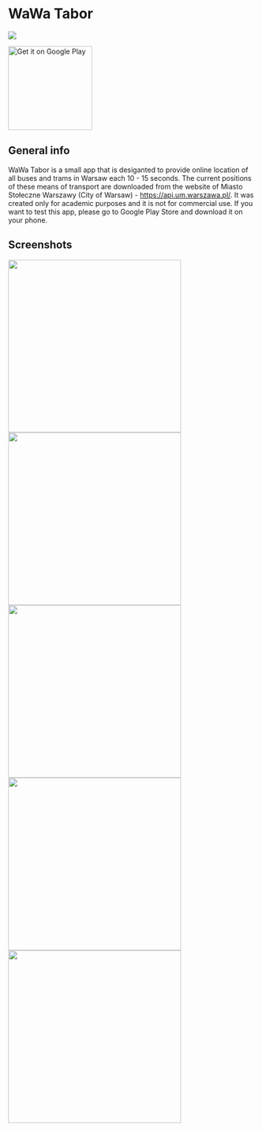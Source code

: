 # WaWa Tabor

![](https://github.com/wkrzywiec/WaWa-Tabor/workflows/Android%20Pull%20Request%20&%20Master%20CI/badge.svg)

<a href='https://play.google.com/store/apps/details?id=com.wawa_applications.wawa_tabor&pcampaignid=MKT-Other-global-all-co-prtnr-py-PartBadge-Mar2515-1'><img alt='Get it on Google Play' src='https://play.google.com/intl/en_us/badges/images/generic/en_badge_web_generic.png' width='170'/></a>

## General info

WaWa Tabor is a small app that is desiganted to provide online location of all buses and trams in Warsaw each 10 - 15 seconds. The current positions of these means of transport are downloaded from the website of Miasto Stołeczne Warszawy (City of Warsaw) - https://api.um.warszawa.pl/. It was created only for academic purposes and it is not for commercial use. If you want to test this app, please go to Google Play Store and download it on your phone. 


## Screenshots

<img src="https://github.com/wkrzywiec/WaWa-Tabor/blob/master/Screenshot_1.jpg" height="350"> <img src="https://github.com/wkrzywiec/WaWa-Tabor/blob/master/Screenshot_187.jpg" height="350">
<img src="https://github.com/wkrzywiec/WaWa-Tabor/blob/master/Screenshot_122.jpg" height="350">
<img src="https://github.com/wkrzywiec/WaWa-Tabor/blob/master/Screenshot_74.jpg" height="350">
<img src="https://github.com/wkrzywiec/WaWa-Tabor/blob/master/Screenshot_119.jpg" height="350">

